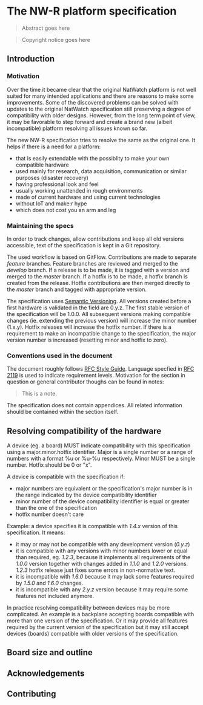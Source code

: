 # The NW-R platform specification

> Abstract goes here


> Copyright notice goes here

## Introduction

### Motivation

Over the time it became clear that the original NatWatch platform is not well suited for many
intended applications and there are reasons to make some improvements. Some of the discovered
problems can be solved with updates to the original NatWatch specification still
preserving a degree of compatibility with older designs. However, from the long term point of
view, it may be favorable to step forward and create a brand new (albeit incompatible) platform
resolving all issues known so far.

The new NW-R specification tries to resolve the same as the original one. It helps if there is
a need for a platform:

- that is easily extendable with the possiblity to make your own compatible hardware
- used mainly for research, data acquisition, communication or similar purposes (disaster recovery)
- having professional look and feel
- usually working unattended in rough environments
- made of current hardware and using current technologies
- without IoT and make:r hype
- which does not cost you an arm and leg

### Maintaining the specs

In order to track changes, allow contributions and keep all old versions accessible, text of
the specification is kept in a Git repository.

The used workflow is based on GitFlow. Contributions are made to separate *feature* branches.
Feature branches are reviewed and merged to the *develop* branch. If a release is to be made,
it is tagged with a version and merged to the *master* branch. If a hotfix is to be made, a hotfix
branch is created from the release. Hotfix contributions are then merged directly to the *master*
branch and tagged with appropriate version.

The specification uses [Semantic Versioning](https://semver.org/spec/v2.0.0.html). All versions
created before a first hardware is validated in the field are 0.y.z. The first stable version
of the specification will be 1.0.0. All subsequent versions making compatible changes (ie. extending
the previous version) will increase the minor number (1.x.y). Hotfix releases will increase the
hotfix number. If there is a requirement to make an incompatible change to the specification,
the major version number is increased (resetting minor and hotfix to zero).

### Conventions used in the document

The document roughly follows [RFC Style Guide](https://tools.ietf.org/html/rfc7322). Language specfied
in [RFC 2119](https://tools.ietf.org/html/rfc2119) is used to indicate requirement levels. Motivation
for the section in question or general contributor thoughs can be found in notes:
> This is a note.

The specification does not contain appendices. All related information should be contained within
the section itself.


## Resolving compatibility of the hardware

A device (eg. a board) MUST indicate compatibility with this specification using a major.minor.hotfix
identifier. Major is a single number or a range of numbers with a format %u or %u-%u respectively. Minor
MUST be a single number. Hotfix should be 0 or "x".

A device is compatible with the specification if:
- major numbers are equivalent or the specification's major number is in the range indicated by the device
  compatibility identifier
- minor number of the device compatibility identifier is equal or greater than the one of the specification
- hotfix number doesn't care

Example: a device specifies it is compatible with *1.4.x* version of this specification. It means:
- it may or may not be compatible with any development version (*0.y.z*)
- it is compatible with any versions with minor numbers lower or equal than required, eg. *1.2.3*, because
  it implements all requirements of the *1.0.0* version together with changes added in *1.1.0* and *1.2.0*
	versions. *1.2.3* hotfix release just fixes some errors in non-normative text.
- it is incompatible with *1.6.0* because it may lack some features required by *1.5.0* and *1.6.0* changes.
- it is incompatible with any *2.y.z* version because it may require some features not included anymore.

In practice resolving compatibility between devices may be more complicated. An example is a backplane
accepting boards compatible with more than one version of the specification. Or it may provide all features
required by the current version of the specification but it may still accept devices (boards) compatible
with older versions of the specification.

## Board size and outline

## Acknowledgements

## Contributing
